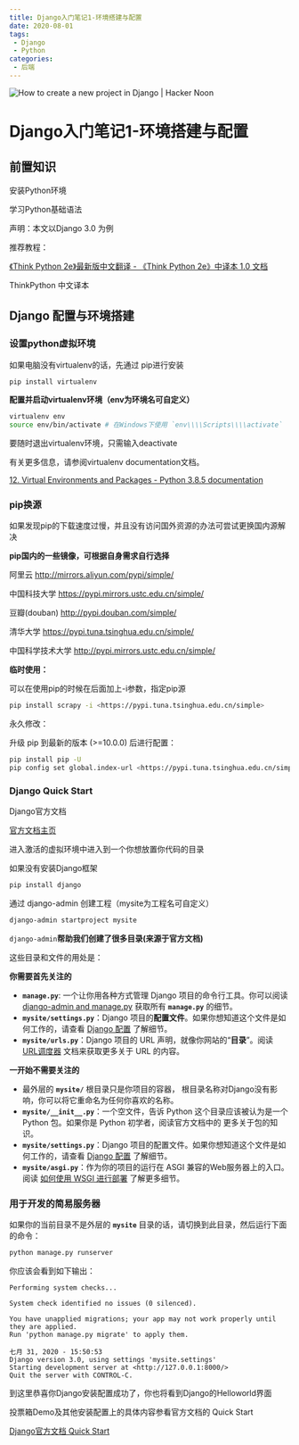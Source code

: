 ```yaml
---
title: Django入门笔记1-环境搭建与配置
date: 2020-08-01
tags:
 - Django
 - Python
categories:
 - 后端
---
```

![How to create a new project in Django | Hacker Noon](https://i.loli.net/2020/08/03/sZLxCgopYiE9Qcy.jpg)
<!-- more -->
# Django入门笔记1-环境搭建与配置

## 前置知识

安装Python环境

学习Python基础语法

声明：本文以Django 3.0 为例

推荐教程：

[《Think Python 2e》最新版中文翻译 - 《Think Python 2e》中译本 1.0 文档](https://codingpy.com/books/thinkpython2/)

ThinkPython 中文译本

## Django 配置与环境搭建

### 设置python虚拟环境

如果电脑没有virtualenv的话，先通过 pip进行安装

```bash
pip install virtualenv
```

**配置并启动virtualenv环境（env为环境名可自定义）**

```bash
virtualenv env
source env/bin/activate # 在Windows下使用 `env\\\\Scripts\\\\activate`
```

要随时退出virtualenv环境，只需输入deactivate

有关更多信息，请参阅virtualenv documentation文档。

[12. Virtual Environments and Packages - Python 3.8.5 documentation](https://docs.python.org/zh-cn/3/tutorial/venv.html)

### pip换源

如果发现pip的下载速度过慢，并且没有访问国外资源的办法可尝试更换国内源解决

**pip国内的一些镜像，可根据自身需求自行选择**

阿里云 http://mirrors.aliyun.com/pypi/simple/

中国科技大学 https://pypi.mirrors.ustc.edu.cn/simple/

豆瓣(douban) http://pypi.douban.com/simple/

清华大学 https://pypi.tuna.tsinghua.edu.cn/simple/

中国科学技术大学 http://pypi.mirrors.ustc.edu.cn/simple/

**临时使用：**

可以在使用pip的时候在后面加上-i参数，指定pip源

```bash
pip install scrapy -i <https://pypi.tuna.tsinghua.edu.cn/simple>
```

永久修改：

升级 pip 到最新的版本 (>=10.0.0) 后进行配置：

```bash
pip install pip -U
pip config set global.index-url <https://pypi.tuna.tsinghua.edu.cn/simple>
```

### Django Quick Start

Django官方文档

[官方文档主页](https://docs.djangoproject.com/zh-hans/3.0/)

进入激活的虚拟环境中进入到一个你想放置你代码的目录

如果没有安装Django框架

```bash
pip install django
```

通过 django-admin 创建工程（mysite为工程名可自定义）

```bash
django-admin startproject mysite
```

`django-admin`**帮助我们创建了很多目录(来源于官方文档)**

这些目录和文件的用处是：

**你需要首先关注的**

- **`manage.py`**: 一个让你用各种方式管理 Django 项目的命令行工具。你可以阅读 [django-admin and manage.py](https://docs.djangoproject.com/zh-hans/3.0/ref/django-admin/) 获取所有 **`manage.py`** 的细节。
- **`mysite/settings.py`**：Django 项目的**配置文件**。如果你想知道这个文件是如何工作的，请查看 [Django 配置](https://docs.djangoproject.com/zh-hans/3.0/topics/settings/) 了解细节。
- **`mysite/urls.py`**：Django 项目的 URL 声明，就像你网站的“**目录**”。阅读 [URL调度器](https://docs.djangoproject.com/zh-hans/3.0/topics/http/urls/) 文档来获取更多关于 URL 的内容。

**一开始不需要关注的**

- 最外层的 **`mysite/`** 根目录只是你项目的容器， 根目录名称对Django没有影响，你可以将它重命名为任何你喜欢的名称。
- **`mysite/__init__.py`**：一个空文件，告诉 Python 这个目录应该被认为是一个 Python 包。如果你是 Python 初学者，阅读官方文档中的 更多关于包的知识。
- **`mysite/settings.py`**：Django 项目的配置文件。如果你想知道这个文件是如何工作的，请查看 [Django 配置](https://docs.djangoproject.com/zh-hans/3.0/topics/settings/) 了解细节。
- **`mysite/asgi.py`**：作为你的项目的运行在 ASGI 兼容的Web服务器上的入口。阅读 [如何使用 WSGI 进行部署](https://docs.djangoproject.com/zh-hans/3.0/howto/deployment/wsgi/) 了解更多细节。

### 用于开发的简易服务器

如果你的当前目录不是外层的 **`mysite`** 目录的话，请切换到此目录，然后运行下面的命令：

```bash
python manage.py runserver
```

你应该会看到如下输出：

```
Performing system checks...

System check identified no issues (0 silenced).

You have unapplied migrations; your app may not work properly until they are applied.
Run 'python manage.py migrate' to apply them.

七月 31, 2020 - 15:50:53
Django version 3.0, using settings 'mysite.settings'
Starting development server at <http://127.0.0.1:8000/>
Quit the server with CONTROL-C.
```

到这里恭喜你Django安装配置成功了，你也将看到Django的Helloworld界面

投票箱Demo及其他安装配置上的具体内容参看官方文档的 Quick Start

[Django官方文档 Quick Start](https://docs.djangoproject.com/zh-hans/3.0/intro/tutorial01/)